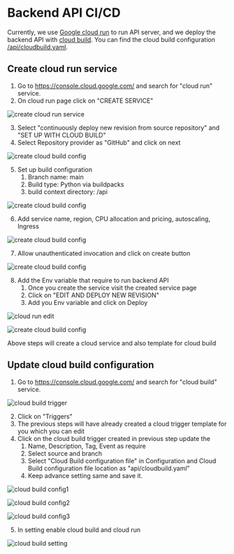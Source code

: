 # Backend API CI/CD

Currently, we use [Google cloud run](https://cloud.google.com/run/docs/overview/what-is-cloud-run) to run API server,
and we deploy the backend API with [cloud build](https://cloud.google.com/build/docs/overview). You can find the cloud
build configuration [/api/cloudbuild.yaml](../api/cloudbuild.yaml).

## Create cloud run service

1. Go to https://console.cloud.google.com/ and search for "cloud run" service.
2. On cloud run page click on "CREATE SERVICE"

![create cloud run service](./images/cloud_run_home.png)

3. Select "continuously deploy new revision from source repository" and "SET UP WITH CLOUD BUILD"
4. Select Repository provider as "GitHub" and click on next

![create cloud build config](./images/cloud_run_ci_deploy.png)

5. Set up build configuration
   1. Branch name: main
   2. Build type: Python via buildpacks
   3. build context directory: /api

![create cloud build config](./images/cloud_run_build_config.png)

6. Add service name, region, CPU allocation and pricing, autoscaling, Ingress

![create cloud build config](./images/cloud_run_config1.png)

7. Allow unauthenticated invocation and click on create button

![create cloud build config](./images/cloud_run_create.png)

8. Add the Env variable that require to run backend API
   1. Once you create the service visit the created service page
   2. Click on "EDIT AND DEPLOY NEW REVISION"
   3. Add you Env variable and click on Deploy

![cloud run edit](./images/cloud_run_edit.png)

![create cloud build config](./images/cloud_run_add_env.png)

Above steps will create a cloud service and also template for cloud build


## Update cloud build configuration

1. Go to https://console.cloud.google.com/ and search for "cloud build" service.

![cloud build trigger](./images/cloud_build_trigger.png)

2. Click on "Triggers"
3. The previous steps will have already created a cloud trigger template for you which you can edit
4. Click on the cloud build trigger created in previous step update the
   1. Name, Description, Tag, Event as require
   2. Select source and branch
   3. Select "Cloud Build configuration file" in Configuration and Cloud Build configuration file location as "api/cloudbuild.yaml"
   4. Keep advance setting same and save it.

![cloud build config1](./images/cloud_build_config1.png)

![cloud build config2](./images/cloud_build_config2.png)

![cloud build config3](./images/cloud_build_config3.png)

5. In setting enable cloud build and cloud run

![cloud build setting](./images/cloud_build_setting.png)
